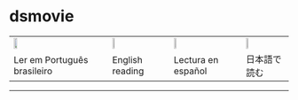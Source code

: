 # dsmovie


<div align="center">
 <table>
  <tr>
    <td><img  width="20%" src="https://flagicons.lipis.dev/flags/4x3/br.svg" /></td>
    <td><img  width="20%" src="https://flagicons.lipis.dev/flags/4x3/us.svg" /></td>
    <td><img  width="20%" src="https://flagicons.lipis.dev/flags/4x3/es.svg" /></td>
    <td><img  width="20%" src="https://flagicons.lipis.dev/flags/4x3/jp.svg" /></td>
  </tr>
  <tr>
    <td>Ler em Português brasileiro</td>
    <td>English reading</td> 
    <td>Lectura en español</td>
    <td>日本語で読む</td>
  </tr>
</table> 
  
  
</div>

<hr/>



<br/>
